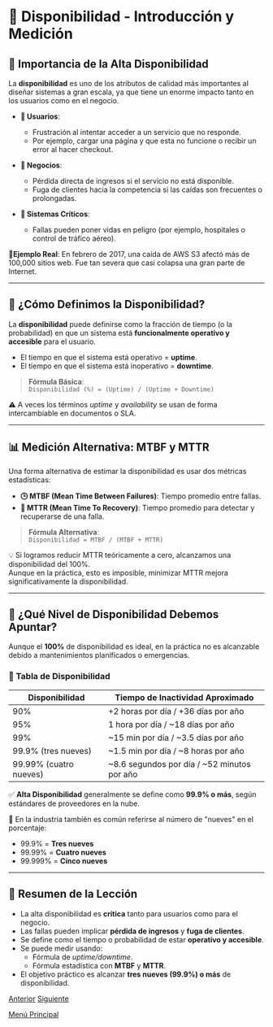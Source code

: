 # 🔄 Disponibilidad - Introducción y Medición

## 📌 Importancia de la Alta Disponibilidad

La **disponibilidad** es uno de los atributos de calidad más importantes al diseñar sistemas a gran escala, ya que tiene un enorme impacto tanto en los usuarios como en el negocio.

- **👥 Usuarios**: 
  - Frustración al intentar acceder a un servicio que no responde.
  - Por ejemplo, cargar una página y que esta no funcione o recibir un error al hacer checkout.

- **🏢 Negocios**: 
  - Pérdida directa de ingresos si el servicio no está disponible.
  - Fuga de clientes hacia la competencia si las caídas son frecuentes o prolongadas.

- **🚨 Sistemas Críticos**:
  - Fallas pueden poner vidas en peligro (por ejemplo, hospitales o control de tráfico aéreo).

**📍Ejemplo Real**: En febrero de 2017, una caída de AWS S3 afectó más de 100,000 sitios web. Fue tan severa que casi colapsa una gran parte de Internet.

---

## 📐 ¿Cómo Definimos la Disponibilidad?

La **disponibilidad** puede definirse como la fracción de tiempo (o la probabilidad) en que un sistema está **funcionalmente operativo y accesible** para el usuario.

- El tiempo en que el sistema está operativo = **uptime**.
- El tiempo en que el sistema está inoperativo = **downtime**.

> **Fórmula Básica**:  
> `Disponibilidad (%) = (Uptime) / (Uptime + Downtime)`

⚠️ A veces los términos *uptime* y *availability* se usan de forma intercambiable en documentos o SLA.

---

## 📊 Medición Alternativa: MTBF y MTTR

Una forma alternativa de estimar la disponibilidad es usar dos métricas estadísticas:

- **🕒 MTBF (Mean Time Between Failures)**: Tiempo promedio entre fallas.
- **🔧 MTTR (Mean Time To Recovery)**: Tiempo promedio para detectar y recuperarse de una falla.

> **Fórmula Alternativa**:  
> `Disponibilidad = MTBF / (MTBF + MTTR)`

💡 Si logramos reducir MTTR teóricamente a cero, alcanzamos una disponibilidad del 100%.  
Aunque en la práctica, esto es imposible, minimizar MTTR mejora significativamente la disponibilidad.

---

## 🎯 ¿Qué Nivel de Disponibilidad Debemos Apuntar?

Aunque el **100%** de disponibilidad es ideal, en la práctica no es alcanzable debido a mantenimientos planificados o emergencias.

### 🧮 Tabla de Disponibilidad

| Disponibilidad | Tiempo de Inactividad Aproximado |
|----------------|-------------------------------|
| 90%            | +2 horas por día / +36 días por año |
| 95%            | 1 hora por día / ~18 días por año |
| 99%            | ~15 min por día / ~3.5 días por año |
| 99.9% (tres nueves) | ~1.5 min por día / ~8 horas por año |
| 99.99% (cuatro nueves) | ~8.6 segundos por día / ~52 minutos por año |

✅ **Alta Disponibilidad** generalmente se define como **99.9% o más**, según estándares de proveedores en la nube.

🔢 En la industria también es común referirse al número de "nueves" en el porcentaje:
- 99.9% = **Tres nueves**
- 99.99% = **Cuatro nueves**
- 99.999% = **Cinco nueves**

---

## 🧠 Resumen de la Lección

- La alta disponibilidad es **crítica** tanto para usuarios como para el negocio.
- Las fallas pueden implicar **pérdida de ingresos** y **fuga de clientes**.
- Se define como el tiempo o probabilidad de estar **operativo y accesible**.
- Se puede medir usando:
  - Fórmula de *uptime/downtime*.
  - Fórmula estadística con **MTBF** y **MTTR**.
- El objetivo práctico es alcanzar **tres nueves (99.9%) o más** de disponibilidad.

[Anterior](https://github.com/wilfredoha/Software_Architecture_and_Design_of_Modern_Large_Scale_Systems/blob/main/02_Most_Important_Quality_Attributes_in_Large_Scale_Systems/02_Scalability.md)   [Siguiente](https://github.com/wilfredoha/Software_Architecture_and_Design_of_Modern_Large_Scale_Systems/blob/main/02_Most_Important_Quality_Attributes_in_Large_Scale_Systems/04_Fault_Tolerance_%26_High_Availability.md)

[Menú Principal](https://github.com/wilfredoha/Software_Architecture_and_Design_of_Modern_Large_Scale_Systems/tree/main)